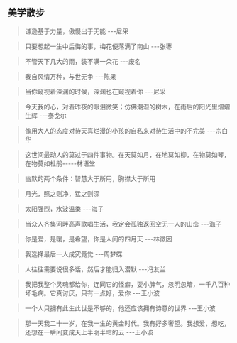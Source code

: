 ## 美学散步

> 谦逊基于力量，傲慢出于无能 ---尼采

> 只要想起一生中后悔的事，梅花便落满了南山 ---张枣

> 不管天下几大的雨，装不满一朵花 ---废名

> 我自风情万种，与世无争 ---陈果

> 当你窥视着深渊的时候，深渊也在窥视着你 ---尼采

> 今天我的心，对着昨夜的眼泪微笑；仿佛潮湿的树木，在雨后的阳光里熠熠生辉 ---泰戈尔

> 像用大人的态度对待天真烂漫的小孩的自私来对待生活中的不完美 ---宗白华

> 这世间最动人的莫过于四件事物。在天莫如月，在地莫如柳，在物莫如琴，在物莫如杜鹃-----林语堂

> 幽默的两个条件：智慧大于所用，胸襟大于所用

> 月光，照之则净，猛之则深

> 太阳强烈，水波温柔 ---海子

> 当众人齐集河畔高声歌唱生活，我定会孤独返回空无一人的山峦 ---海子

> 你是爱，是暖，是希望，你是人间的四月天 ---林徽因

> 我选择最后一人成究竟觉 ---周梦蝶

> 人往往需要说很多话，然后才能归入潜默 ---冯友兰

> 我把我整个灵魂都给你，连同它的怪癖，耍小脾气，忽明忽暗，一千八百种坏毛病。它真讨厌，只有一点好，爱你 ---王小波

> 一个人只拥有此生此世是不够的，他还应该拥有诗意的世界 ---王小波

> 那一天我二十一岁，在我一生的黄金时代。我有好多奢望。我想爱，想吃，还想在一瞬间变成天上半明半暗的云 ---王小波